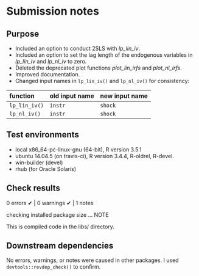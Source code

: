 # Submission notes

## Purpose
* Included an option to conduct 2SLS with *lp_lin_iv*.
* Included an option to set the lag length of the endogenous variables in *lp_lin_iv* and *lp_nl_iv* to zero.
* Deleted the deprecated plot functions *plot_lin_irfs* and *plot_nl_irfs*.
* Improved documentation.
* Changed input names in `lp_lin_iv()` and `lp_nl_iv()` for consistency:

function | old input name | new input name
:--------|:-------------  |:------------- 
`lp_lin_iv()` | `instr`     | `shock`
`lp_nl_iv()`  | `instr`     | `shock`


## Test environments
* local x86_64-pc-linux-gnu (64-bit), R version 3.5.1
* ubuntu 14.04.5 (on travis-ci),      R version 3.4.4, R-oldrel, R-devel.
* win-builder (devel) 
* rhub (for Oracle Solaris)

## Check results
0 errors ✔ | 0 warnings ✔ | 1 notes 

checking installed package size ... NOTE
  
This is compiled code in the libs/ directory.  

## Downstream dependencies
No errors, warnings, or notes were caused in other packages. I used `devtools::revdep_check()` to confirm. 
